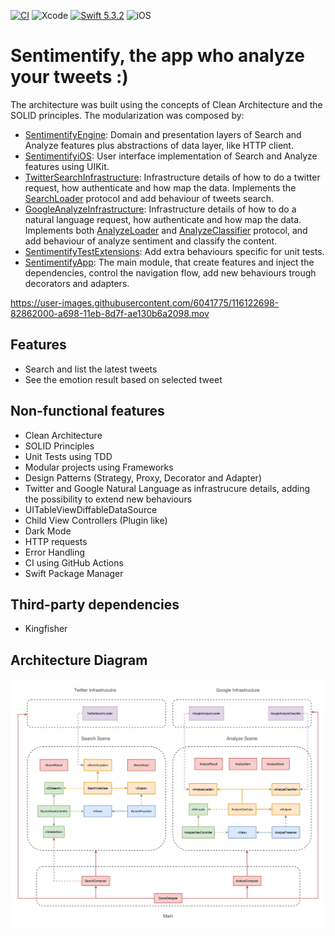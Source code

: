 [![CI](https://github.com/dev-thalizao/sentimentify-ios/actions/workflows/ci.yml/badge.svg)](https://github.com/dev-thalizao/sentimentify-ios/actions/workflows/ci.yml)
![Xcode](https://img.shields.io/badge/Xcode-12.4-blue.svg?style=flat)
[![Swift 5.3.2](https://img.shields.io/badge/Swift-5.3.2-orange.svg?style=flat)](https://swift.org)
![iOS](https://img.shields.io/badge/iOS-14.4-red?style=flat)

# Sentimentify,  the app who analyze your tweets :)

The architecture was built using the concepts of Clean Architecture and the SOLID principles. The modularization was composed by:
- [SentimentifyEngine](./SentimentifyEngine/SentimentifyEngine): Domain and presentation layers of Search and Analyze features plus abstractions of data layer, like HTTP client. 
- [SentimentifyiOS](./SentimentifyEngine/SentimentifyiOS): User interface implementation of Search and Analyze features using UIKit.
- [TwitterSearchInfrastructure](./SentimentifyEngine/TwitterSearchInfrastructure): Infrastructure details of how to do a twitter request, how authenticate and how map the data.
Implements the [SearchLoader](./SentimentifyEngine/SentimentifyEngine/Search%20Domain/SearchLoader.swift) protocol and add behaviour of tweets search.
- [GoogleAnalyzeInfrastructure](./SentimentifyEngine/GoogleAnalyzeInfrastructure): Infrastructure details of how to do a natural language request, how authenticate and how map the data.
Implements both [AnalyzeLoader](./SentimentifyEngine/SentimentifyEngine/Analyze%20Domain/AnalyzeLoader.swift) and [AnalyzeClassifier](./SentimentifyEngine/SentimentifyEngine/Analyze%20Domain/AnalyzeClassifier.swift) protocol, and add behaviour of analyze sentiment and classify the content.
- [SentimentifyTestExtensions](./SentimentifyEngine/SentimentifyTestExtensions): Add extra behaviours specific for unit tests.
- [SentimentifyApp](./SentimentifyApp/SentimentifyApp): The main module, that create features and inject the dependencies, control the navigation flow, add new behaviours trough decorators and adapters.

https://user-images.githubusercontent.com/6041775/116122698-82862000-a698-11eb-8d7f-ae130b6a2098.mov

## Features

- Search and list the latest tweets
- See the emotion result based on selected tweet

## Non-functional features

- Clean Architecture
- SOLID Principles
- Unit Tests using TDD
- Modular projects using Frameworks
- Design Patterns (Strategy, Proxy, Decorator and Adapter)
- Twitter and Google Natural Language as infrastrucure details, adding the possibility to extend new behaviours
- UITableViewDiffableDataSource
- Child View Controllers (Plugin like)
- Dark Mode
- HTTP requests
- Error Handling
- CI using GitHub Actions
- Swift Package Manager

## Third-party dependencies
- Kingfisher

## Architecture Diagram
![architecture](./.github/images/architecture.png)
